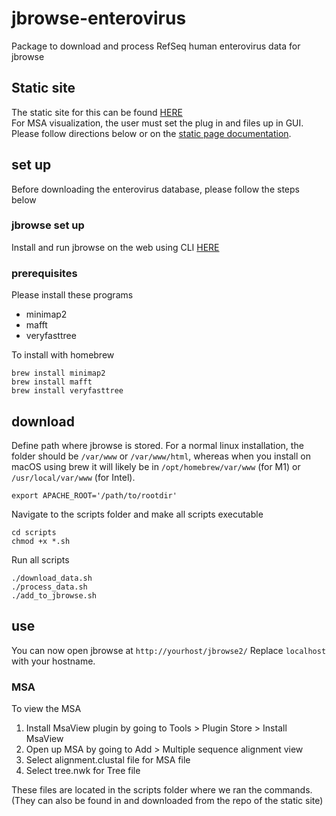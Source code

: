 # jbrowse-enterovirus

Package to download and process RefSeq human enterovirus data for jbrowse 

## Static site 
The static site for this can be found [HERE](https://vannytrinh.github.io/bioe147-jbrowse-static/?session=local-YUdyL7NaN4le5pidqLUdJ)  
For MSA visualization, the user must set the plug in and files up in GUI. Please follow directions below or on the [static page documentation](https://github.com/vannytrinh/bioe147-jbrowse-static).

## set up
Before downloading the enterovirus database, please follow the steps below 

### jbrowse set up 
Install and run jbrowse on the web using CLI [HERE](https://jbrowse.org/jb2/docs/quickstart_web/)

### prerequisites 
Please install these programs  
- minimap2
- mafft
- veryfasttree

To install with homebrew 
```
brew install minimap2
brew install mafft
brew install veryfasttree
```

## download 

Define path where jbrowse is stored. For a normal linux installation, the folder should be `/var/www` or `/var/www/html`, whereas when you install on macOS using brew it will likely be in `/opt/homebrew/var/www` (for M1) or `/usr/local/var/www` (for Intel).

```
export APACHE_ROOT='/path/to/rootdir'
```

Navigate to the scripts folder and make all scripts executable

```
cd scripts 
chmod +x *.sh
```

Run all scripts
```
./download_data.sh
./process_data.sh
./add_to_jbrowse.sh
```

## use

You can now open jbrowse at `http://yourhost/jbrowse2/`
Replace `localhost` with your hostname. 

### MSA

To view the MSA 
1. Install MsaView plugin by going to Tools > Plugin Store > Install MsaView 
2. Open up MSA by going to Add > Multiple sequence alignment view 
3. Select alignment.clustal file for MSA file 
4. Select tree.nwk for Tree file

These files are located in the scripts folder where we ran the commands. (They can also be found in and downloaded from the repo of the static site)
